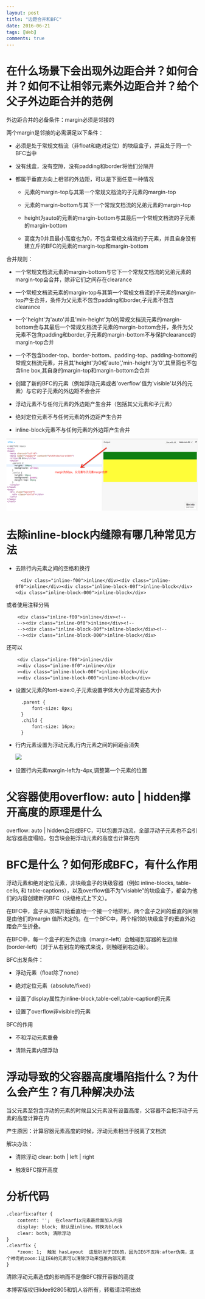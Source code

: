 ```yaml
---
layout: post
title: "边距合并和BFC"
date: 2016-06-21
tags: [Web]
comments: true
---
```


# 在什么场景下会出现外边距合并？如何合并？如何不让相邻元素外边距合并？给个父子外边距合并的范例

外边距合并的必备条件：margin必须是邻接的

两个margin是邻接的必需满足以下条件：

* 必须是处于常规文档流（非float和绝对定位）的块级盒子，并且处于同一个BFC当中

* 没有线盒，没有空隙，没有padding和border将他们分隔开

* 都属于垂直方向上相邻的外边距，可以是下面任意一种情况

	* 元素的margin-top与其第一个常规文档流的子元素的margin-top

	* 元素的margin-bottom与其下一个常规文档流的兄弟元素的margin-top

	* height为auto的元素的margin-bottom与其最后一个常规文档流的子元素的margin-bottom

	* 高度为0并且最小高度也为0，不包含常规文档流的子元素，并且自身没有建立斤的BFC的元素的margin-top和margin-bottom

合并规则：

* 一个常规文档流元素的margin-bottom与它下一个常规文档流的兄弟元素的margin-top会合并，除非它们之间存在clearance

* 一个常规文档流元素的margin-top与其第一个常规文档流的子元素的margin-top产生合并，条件为父元素不包含padding和border,子元素不包含clearance

* 一个'height'为'auto'并且'min-height'为0的常规文档流元素的margin-bottom会与其最后一个常规文档流子元素的margin-bottom合并，条件为父元素不包含padding和border,子元素的margin-bottom不与保护clearance的margin-top合并

* 一个不包含boder-top、border-bottom、padding-top、padding-bottom的常规文档流元素，并且其'height'为0或'auto','min-height'为'0',其里面也不包含line box,其自身的margin-top和margin-bottom会合并

* 创建了新的BFC的元素（例如浮动元素或者'overflow'值为'visible'以外的元素）与它的子元素的外边距不会合并

* 浮动元素不与任何元素的外边距产生合并（包括其父元素和子元素）

* 绝对定位元素不与任何元素的外边距产生合并

* inline-block元素不与任何元素的外边距产生合并

![](/images/margin-merge.png)

# 去除inline-block内缝隙有哪几种常见方法

* 去除行内元素之间的空格和换行

		<div class="inline-f00">inline</div><div class="inline-0f0">inline</div><div class="inline-block-00f">inline-block</div><div class="inline-block-000">inline-block</div>
		
或者使用注释分隔
		
		<div class="inline-f00">inline</div><!--
		--><div class="inline-0f0">inline</div><!--
		--><div class="inline-block-00f">inline-block</div><!--
		--><div class="inline-block-000">inline-block</div>
		
还可以

		<div class="inline-f00">inline</div
		><div class="inline-0f0">inline</div
		><div class="inline-block-00f">inline-block</div
		><div class="inline-block-000">inline-block</div>
		
* 设置父元素的font-size:0,子元素设置字体大小为正常姿态大小

		.parent {
			font-size: 0px;
		}
		.child {
			font-size: 16px;
		}
		
* 行内元素设置为浮动元素,行内元素之间的间距会消失

	![](/images/float-to-clear-clearance)
	
* 设置行内元素margin-left为-4px,调整第一个元素的位置

# 父容器使用overflow: auto | hidden撑开高度的原理是什么

overflow: auto | hidden会形成BFC，可以包裹浮动流，全部浮动子元素也不会引起容器高度塌陷，包含块会把浮动元素的高度也计算在内

# BFC是什么？如何形成BFC，有什么作用

浮动元素和绝对定位元素，非块级盒子的块级容器（例如 inline-blocks, table-cells, 和 table-captions），以及overflow值不为“visiable”的块级盒子，都会为他们的内容创建新的BFC（块级格式上下文）。

在BFC中，盒子从顶端开始垂直地一个接一个地排列，两个盒子之间的垂直的间隙是由他们的margin 值所决定的。在一个BFC中，两个相邻的块级盒子的垂直外边距会产生折叠。

在BFC中，每一个盒子的左外边缘（margin-left）会触碰到容器的左边缘(border-left)（对于从右到左的格式来说，则触碰到右边缘）。

BFC出发条件：

* 浮动元素（float除了none）

* 绝对定位元素（absolute/fixed）

* 设置了display属性为inline-block,table-cell,table-caption的元素

* 设置了overflow非visible的元素

BFC的作用

* 不和浮动元素重叠

* 清除元素内部浮动

# 浮动导致的父容器高度塌陷指什么？为什么会产生？有几种解决办法

当父元素至包含浮动的元素的时候且父元素没有设置高度，父容器不会把浮动子元素的高度计算在内

产生原因：计算容器元素高度的时候，浮动元素相当于脱离了文档流

解决办法：

* 清除浮动 clear: both | left | right

* 触发BFC撑开高度

# 分析代码

	.clearfix:after {
		content: '';  在clearfix元素最后面加入内容
		display: block; 默认是inline，转换为block
		clear: both; 清除浮动
	}
	.clearfix {
		*zoom: 1;  触发 hasLayout  这是针对于IE6的，因为IE6不支持:after伪类，这个神奇的zoom:1让IE6的元素可以清除浮动来包裹内部元素
	}

清除浮动元素造成的影响而不是像BFC撑开容器的高度


本博客版权归lidee92805和饥人谷所有，转载请注明出处





